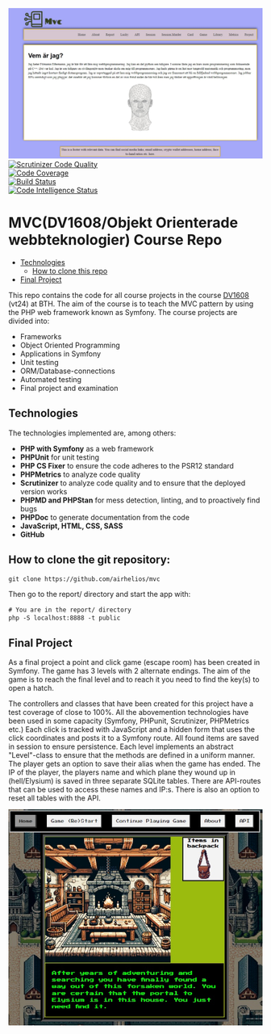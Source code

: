 <!--
---
author: owsu23
revision:
    "2024-05-22": "(B, owsu23) Kmom10 update."
    "2024-03-29": "(A, owsu23) Kmom01."
---
-->

![MVC Image](public/img/hero-github.jpg)
[![Scrutinizer Code Quality](https://scrutinizer-ci.com/g/airhelios/mvc/badges/quality-score.png?b=main)](https://scrutinizer-ci.com/g/airhelios/mvc/?branch=main)  
[![Code Coverage](https://scrutinizer-ci.com/g/airhelios/mvc/badges/coverage.png?b=main)](https://scrutinizer-ci.com/g/airhelios/mvc/?branch=main)  
[![Build Status](https://scrutinizer-ci.com/g/airhelios/mvc/badges/build.png?b=main)](https://scrutinizer-ci.com/g/airhelios/mvc/build-status/main)  
[![Code Intelligence Status](https://scrutinizer-ci.com/g/airhelios/mvc/badges/code-intelligence.svg?b=main)](https://scrutinizer-ci.com/code-intelligence)  


MVC(DV1608/Objekt Orienterade webbteknologier) Course Repo
====================

* [Technologies](#technologies)
    * [How to clone this repo](#how-to-clone-the-git-repository)
* [Final Project](#final-project)


This repo contains the code for all course projects in the course [DV1608](https://www.bth.se/utbildning/program-och-kurser/kurser/20241/BEGJ7/) (vt24) at BTH. The aim of the course is to teach the MVC pattern by using the PHP web framework known as Symfony. The course projects are divided into:
- Frameworks
- Object Oriented Programming
- Applications in Symfony
- Unit testing
- ORM/Database-connections
- Automated testing
- Final project and examination

Technologies
----------------------------
The technologies implemented are, among others:

- **PHP with Symfony** as a web framework
- **PHPUnit** for unit testing
- **PHP CS Fixer** to ensure the code adheres to the PSR12 standard
- **PHPMetrics** to analyze code quality
- **Scrutinizer** to analyze code quality and to ensure that the deployed version works
- **PHPMD and PHPStan** for mess detection, linting, and to proactively find bugs
- **PHPDoc** to generate documentation from the code
- **JavaScript, HTML, CSS, SASS**
- **GitHub**

How to clone the git repository:
----------------------------

```
git clone https://github.com/airhelios/mvc
```

Then go to the report/ directory and start the app with:

```
# You are in the report/ directory
php -S localhost:8888 -t public
```


Final Project
----------------------------

As a final project a point and click game (escape room) has been created in Symfony. The game has 3 levels with 2 alternate endings. The aim of the game is to reach the final level and to reach it you need to find the key(s) to open a hatch.

The controllers and classes that have been created for this project have a test coverage of close to 100%. All the abovemention technologies have been used in some capacity (Symfony, PHPunit, Scrutinizer, PHPMetrics etc.) Each click is tracked with JavaScript and a hidden form that uses the click coordinates and posts it to a Symfony route. All found items are saved in session to ensure persistence. Each level implements an abstract "Level"-class to ensure that the methods are defined in a uniform manner. The player gets an option to save their alias when the game has ended. The IP of the player, the players name and which plane they wound up in (hell/Elysium) is saved in three separate SQLite tables. There are API-routes that can be used to access these names and IP:s. There is also an option to reset all tables with the API.


![Proj Image](public/img/proj-github.jpg)